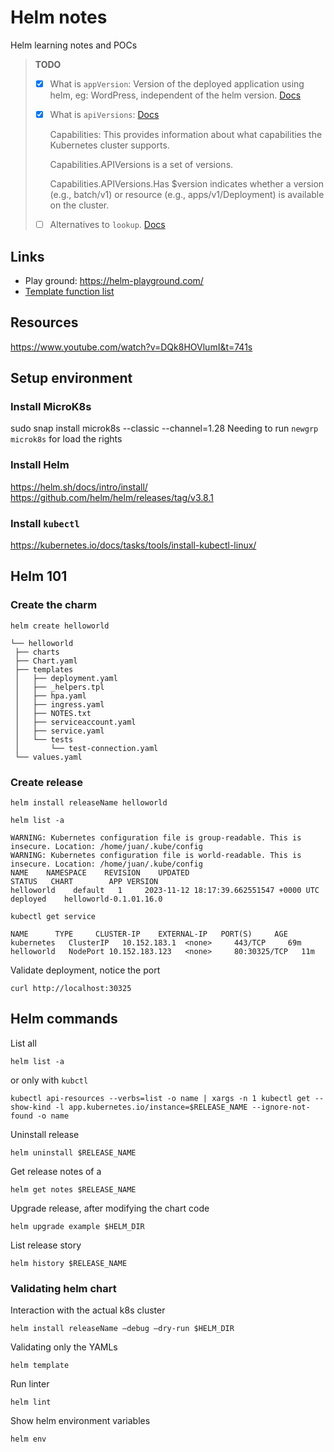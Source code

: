 # Helm notes

Helm learning notes and POCs

> **TODO**
>
> - [x] What is `appVersion`:  Version of the deployed application using helm, eg: WordPress, independent of the helm version. [Docs](https://helm.sh/docs/topics/charts/#the-appversion-field)
> - [x] What is `apiVersions`: [Docs](https://helm.sh/docs/chart_template_guide/builtin_objects/)
> 
>   Capabilities: This provides information about what capabilities the Kubernetes cluster supports.
> 
>   Capabilities.APIVersions is a set of versions.
> 
>   Capabilities.APIVersions.Has $version indicates whether a version (e.g., batch/v1) or resource (e.g., apps/v1/Deployment) is available on the cluster.
> - [ ] Alternatives to `lookup`. [Docs](https://helm.sh/docs/chart_template_guide/function_list/#lookup)

## Links

* Play ground: https://helm-playground.com/
* [Template function list](https://helm.sh/docs/chart_template_guide/function_list/)

## Resources

https://www.youtube.com/watch?v=DQk8HOVlumI&t=741s

## Setup environment

### Install MicroK8s

sudo snap install microk8s --classic --channel=1.28
Needing to run `newgrp microk8s` for load the rights

### Install Helm

https://helm.sh/docs/intro/install/
https://github.com/helm/helm/releases/tag/v3.8.1

### Install `kubectl`

https://kubernetes.io/docs/tasks/tools/install-kubectl-linux/

## Helm 101

### Create the charm

```shell
helm create helloworld
```
```shell
└── helloworld
 ├── charts
 ├── Chart.yaml
 ├── templates
 │   ├── deployment.yaml
 │   ├── _helpers.tpl
 │   ├── hpa.yaml
 │   ├── ingress.yaml
 │   ├── NOTES.txt
 │   ├── serviceaccount.yaml
 │   ├── service.yaml
 │   └── tests
 │       └── test-connection.yaml
 └── values.yaml
```

### Create release
```shell
helm install releaseName helloworld
```

```shell
helm list -a
```
```shell
WARNING: Kubernetes configuration file is group-readable. This is insecure. Location: /home/juan/.kube/config
WARNING: Kubernetes configuration file is world-readable. This is insecure. Location: /home/juan/.kube/config
NAME    NAMESPACE    REVISION    UPDATED                              STATUS   CHART        APP VERSION
helloworld    default   1     2023-11-12 18:17:39.662551547 +0000 UTC    deployed    helloworld-0.1.01.16.0
```

```shell
kubectl get service
```
```shell
NAME      TYPE     CLUSTER-IP    EXTERNAL-IP   PORT(S)     AGE
kubernetes   ClusterIP   10.152.183.1  <none>     443/TCP     69m
helloworld   NodePort 10.152.183.123   <none>     80:30325/TCP   11m
```

Validate deployment, notice the port
```shell
curl http://localhost:30325
```

## Helm commands
List all
```shell
helm list -a
```
or only with `kubctl`
```shell
kubectl api-resources --verbs=list -o name | xargs -n 1 kubectl get --show-kind -l app.kubernetes.io/instance=$RELEASE_NAME --ignore-not-found -o name
```

Uninstall release
```shell
helm uninstall $RELEASE_NAME
```

Get release notes of a 
```shell
helm get notes $RELEASE_NAME
```

Upgrade release, after modifying the chart code
```shell
helm upgrade example $HELM_DIR
```

List release story
```shell
helm history $RELEASE_NAME
```

### Validating helm chart
Interaction with the actual k8s cluster
```shell
helm install releaseName –debug –dry-run $HELM_DIR
```

Validating only the YAMLs
```shell
helm template
```

Run linter
```shell
helm lint
```

Show helm environment variables
```shell
helm env
```
